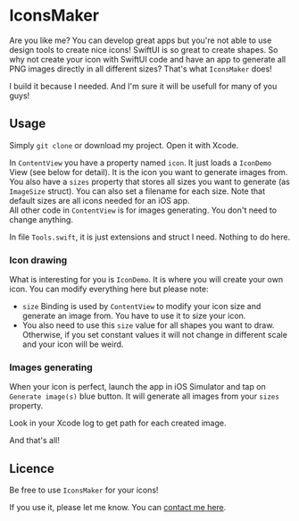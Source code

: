 # IconsMaker

Are you like me? You can develop great apps but you're not able to use design tools to create nice icons! SwiftUI is so great to create shapes. So why not create your icon with SwiftUI code and have an app to generate all PNG images directly in all different sizes? That's what `IconsMaker` does!

I build it because I needed. And I'm sure it will be usefull for many of you guys!

## Usage

Simply `git clone` or download my project. Open it with Xcode.

In `ContentView` you have a property named `icon`. It just loads a `IconDemo` View (see below for detail). It is the icon you want to generate images from.  
You also have a `sizes` property that stores all sizes you want to generate (as `ImageSize` struct). You can also set a filename for each size. Note that default sizes are all icons needed for an iOS app.  
All other code in `ContentView` is for images generating. You don't need to change anything.

In file `Tools.swift`, it is just extensions and struct I need. Nothing to do here.

### Icon drawing
What is interesting for you is `IconDemo`. It is where you will create your own icon. You can modify everything here but please note:

- `size` Binding is used by `ContentView` to modify your icon size and generate an image from. You have to use it to size your icon.
- You also need to use this `size` value for all shapes you want to draw. Otherwise, if you set constant values it will not change in different scale and your icon will be weird.

### Images generating
When your icon is perfect, launch the app in iOS Simulator and tap on `Generate image(s)` blue button. It will generate all images from your `sizes` property.

Look in your Xcode log to get path for each created image.

And that's all!

## Licence
Be free to use `IconsMaker` for your icons!

If you use it, please let me know. You can [contact me here](https://contact.gander.family?locale=en).
